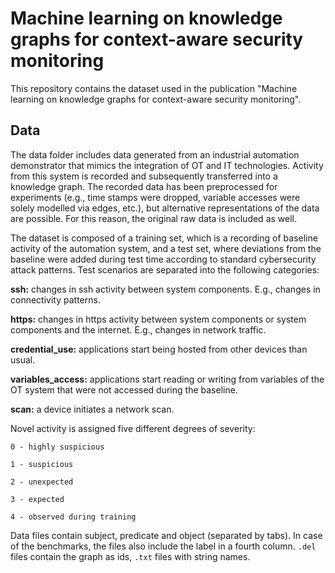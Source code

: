# Machine learning on knowledge graphs for context-aware security monitoring

This repository contains the dataset used in the publication "Machine learning on knowledge graphs for context-aware security monitoring".

## Data

The data folder includes data generated from an industrial automation demonstrator that mimics the integration of OT and IT technologies.
Activity from this system is recorded and subsequently transferred into a knowledge graph.
The recorded data has been preprocessed for experiments (e.g., time stamps were dropped, variable accesses were solely modelled via edges, etc.), but alternative representations of the data are possible. 
For this reason, the original raw data is included as well.

The dataset is composed of a training set, which is a recording of baseline activity of the automation system, and a test set, where deviations from the baseline were added during test time according to standard cybersecurity attack patterns.
Test scenarios are separated into the following categories:

**ssh:** changes in ssh activity between system components. E.g., changes in connectivity patterns.

**https:** changes in https activity between system components or system components and the internet. E.g., changes in network traffic.

**credential_use:** applications start being hosted from other devices than usual.

**variables_access:** applications start reading or writing from variables of the OT system that were not accessed during the baseline.

**scan:** a device initiates a network scan.

Novel activity is assigned five different degrees of severity:

`0 - highly suspicious`

`1 - suspicious`

`2 - unexpected`

`3 - expected`

`4 - observed during training`

Data files contain subject, predicate and object (separated by tabs).
In case of the benchmarks, the files also include the label in a fourth column.
`.del` files contain the graph as ids, `.txt` files with string names.
